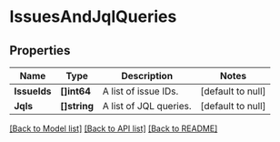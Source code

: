 # IssuesAndJqlQueries

## Properties
Name | Type | Description | Notes
------------ | ------------- | ------------- | -------------
**IssueIds** | **[]int64** | A list of issue IDs. | [default to null]
**Jqls** | **[]string** | A list of JQL queries. | [default to null]

[[Back to Model list]](../README.md#documentation-for-models) [[Back to API list]](../README.md#documentation-for-api-endpoints) [[Back to README]](../README.md)

